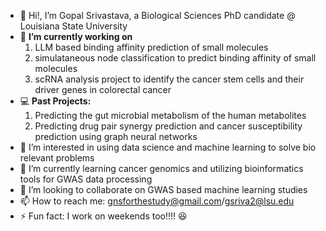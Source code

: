 - 👋 Hi!, I’m Gopal Srivastava, a Biological Sciences PhD candidate @ Louisiana State University
- 🔭 **I’m currently working on**
  1. LLM based binding affinity prediction of small molecules
  2. simulataneous node classification to predict binding affinity of small molecules
  3. scRNA analysis project to identify the cancer stem cells and their driver genes in colorectal cancer
- 💻 **Past Projects:**
  1. Predicting the gut microbial metabolism of the human metabolites
  2. Predicting drug pair synergy prediction and cancer susceptibility prediction using graph neural networks
- 👀 I’m interested in using data science and machine learning to solve bio relevant problems
- 🌱 I’m currently learning cancer genomics and utilizing bioinformatics tools for GWAS data processing
- 👯 I’m looking to collaborate on GWAS based machine learning studies
- 📫 How to reach me: gnsforthestudy@gmail.com/gsriva2@lsu.edu
- ⚡ Fun fact: I work on weekends too!!!! 😆
<!--
**gnsrivastava/gnsrivastava** is a ✨ _special_ ✨ repository because its `README.md` (this file) appears on your GitHub profile.

Here are some ideas to get you started:

- 🔭 I’m currently working on ...
- 🌱 I’m currently learning ...
- 👯 I’m looking to collaborate on ...
- 🤔 I’m looking for help with ...
- 💬 Ask me about ...
- 📫 How to reach me: ...
- 😄 Pronouns: ...
- ⚡ Fun fact: ...
-->
